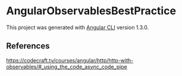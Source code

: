 # AngularObservablesBestPractice

This project was generated with [Angular CLI](https://github.com/angular/angular-cli) version 1.3.0.

## References
https://codecraft.tv/courses/angular/http/http-with-observables/#_using_the_code_async_code_pipe
